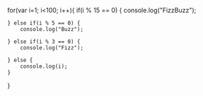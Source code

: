 for(var i=1; i<100; i++){
    if(i % 15 == 0) {
        console.log("FizzBuzz");
        
    } else if(i % 5 == 0) {
        console.log("Buzz");
        
    } else if(i % 3 == 0) {
        console.log("Fizz");
        
    } else {
        console.log(i);
    }
}
